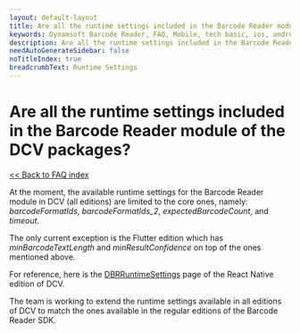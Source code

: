 ```yaml
---
layout: default-layout
title: Are all the runtime settings included in the Barcode Reader module of the DCV packages?
keywords: Dynamsoft Barcode Reader, FAQ, Mobile, tech basic, ios, android, dcv, runtime settings
description: Are all the runtime settings included in the Barcode Reader module of the DCV packages?
needAutoGenerateSidebar: false
noTitleIndex: true
breadcrumbText: Runtime Settings
---
```


# Are all the runtime settings included in the Barcode Reader module of the DCV packages?

[<< Back to FAQ index](index.md)

At the moment, the available runtime settings for the Barcode Reader module in DCV (all editions) are limited to the core ones, namely: *barcodeFormatIds*, *barcodeFormatIds_2*, *expectedBarcodeCount*, and *timeout*. 

The only current exception is the Flutter edition which has *minBarcodeTextLength* and *minResultConfidence* on top of the ones mentioned above.

For reference, here is the [DBRRuntimeSettings](https://www.dynamsoft.com/capture-vision/docs-archive/programming/react-native/api-reference/interface-dbr-runtime-settings.html?ver=latest) page of the React Native edition of DCV.

The team is working to extend the runtime settings available in all editions of DCV to match the ones available in the regular editions of the Barcode Reader SDK.